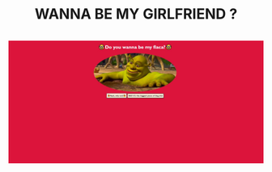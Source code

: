 <h1 style = "text-align: center">WANNA BE MY GIRLFRIEND ?</h1> 
<br>
<a href='https://genrommel.github.io/wannaBeMyGirlfriend_JOKING/'><img src='Images/WhatsApp Image 2023-08-18 at 09.43.57.jpeg'></a>
